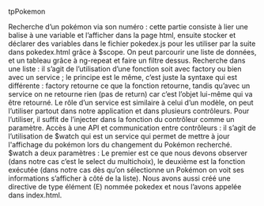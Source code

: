 ﻿tpPokemon

Recherche d’un pokémon via son numéro : cette partie consiste à lier une balise à une variable et l’afficher dans la page html, ensuite stocker et déclarer des variables dans le fichier pokedex.js pour les utiliser par la suite dans pokedex.html grâce à $scope. On peut parcourir une liste de données, et un tableau grâce à ng-repeat et faire un filtre dessus.
Recherche dans une liste : il s’agit de l’utilisation d’une fonction soit avec factory ou bien avec un service ; le principe est le même, c’est juste la syntaxe qui est différente : factory retourne ce que la fonction retourne, tandis qu’avec un service on ne retourne rien (pas de return) car c’est l’objet lui-même qui va être retourné. Le rôle d’un service est similaire à celui d’un modèle, on peut l’utiliser partout dans notre application et dans plusieurs contrôleurs. Pour l’utiliser, il suffit de l’injecter dans la fonction du contrôleur comme un paramètre.
Accès à une API et communication entre contrôleurs : il s’agit de l’utilisation de $watch qui est un service qui permet de mettre à jour l'affichage du pokémon lors du changement du Pokémon recherché. $watch a deux paramètres : Le premier est ce que nous devons observer (dans notre cas c’est le select du multichoix), le deuxième est la fonction exécutée (dans notre cas dès qu’on sélectionne un Pokémon on voit ses informations s’afficher à côté de la liste). 
Nous avons aussi créé une directive de type élément (E) nommée pokedex et nous l’avons appelée dans index.html.


